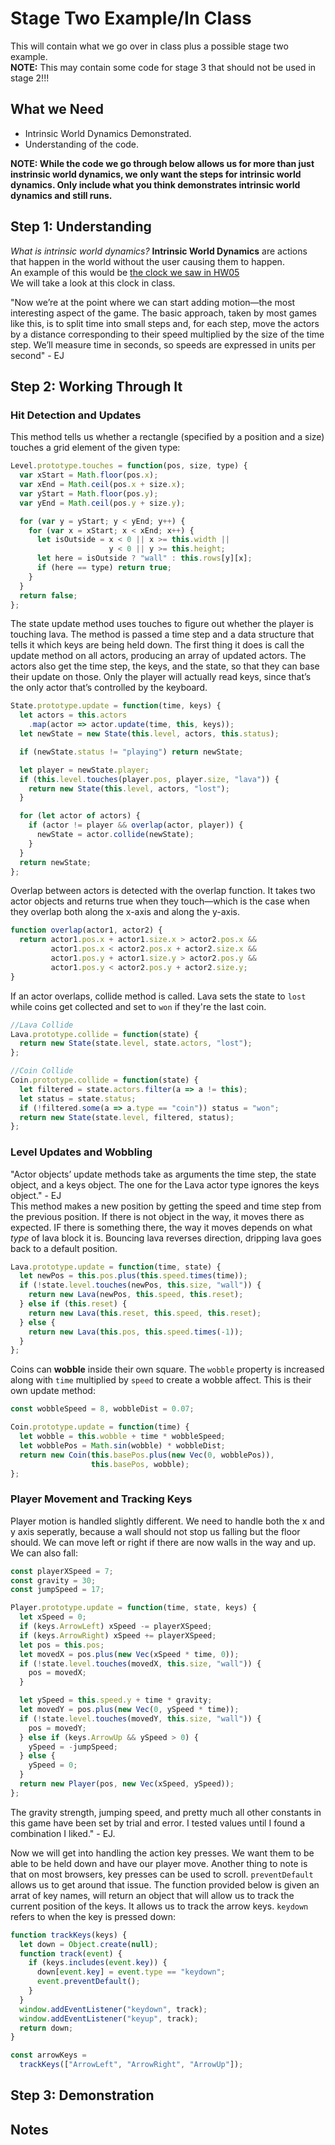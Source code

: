 # Stage Two Example/In Class #
This will contain what we go over in class plus a possible stage two example.  
**NOTE:** This may contain some code for stage 3 that should not be used in stage 2!!!

## What we Need ##
* Intrinsic World Dynamics Demonstrated.  
* Understanding of the code.  
  
**NOTE: While the code we go through below allows us for more than just instrinsic world dynamics, we only want the steps for intrinsic world dynamics. Only include what you think demonstrates intrinsic world dynamics and still runs.** 

## Step 1: Understanding ##  
*What is intrinsic world dynamics?*
**Intrinsic World Dynamics** are actions that happen in the world without the user causing them to happen.  
An example of this would be [the clock we saw in HW05](https://cs.indiana.edu/~dgerman/a290-js/spr2019/hw05.pdf "EJ Chapter 16")  
We will take a look at this clock in class.  

"Now we’re at the point where we can start adding motion—the most interesting aspect of the game. The basic approach, taken by most games like this, is to split time into small steps and, for each step, move the actors by a distance corresponding to their speed multiplied by the size of the time step. We’ll measure time in seconds, so speeds are expressed in units per second" - EJ

## Step 2: Working Through It ## 
### Hit Detection and Updates ###
This method tells us whether a rectangle (specified by a position and a size) touches a grid element of the given type:
```JavaScript
Level.prototype.touches = function(pos, size, type) {
  var xStart = Math.floor(pos.x);
  var xEnd = Math.ceil(pos.x + size.x);
  var yStart = Math.floor(pos.y);
  var yEnd = Math.ceil(pos.y + size.y);

  for (var y = yStart; y < yEnd; y++) {
    for (var x = xStart; x < xEnd; x++) {
      let isOutside = x < 0 || x >= this.width ||
                      y < 0 || y >= this.height;
      let here = isOutside ? "wall" : this.rows[y][x];
      if (here == type) return true;
    }
  }
  return false;
};
```  
  
The state update method uses touches to figure out whether the player is touching lava. The method is passed a time step and a data structure that tells it which keys are being held down. The first thing it does is call the update method on all actors, producing an array of updated actors. The actors also get the time step, the keys, and the state, so that they can base their update on those. Only the player will actually read keys, since that’s the only actor that’s controlled by the keyboard.  
```JavaScript
State.prototype.update = function(time, keys) {
  let actors = this.actors
    .map(actor => actor.update(time, this, keys));
  let newState = new State(this.level, actors, this.status);

  if (newState.status != "playing") return newState;

  let player = newState.player;
  if (this.level.touches(player.pos, player.size, "lava")) {
    return new State(this.level, actors, "lost");
  }

  for (let actor of actors) {
    if (actor != player && overlap(actor, player)) {
      newState = actor.collide(newState);
    }
  }
  return newState;
};
```
  
Overlap between actors is detected with the overlap function. It takes two actor objects and returns true when they touch—which is the case when they overlap both along the x-axis and along the y-axis.  
```JavaScript
function overlap(actor1, actor2) {
  return actor1.pos.x + actor1.size.x > actor2.pos.x &&
         actor1.pos.x < actor2.pos.x + actor2.size.x &&
         actor1.pos.y + actor1.size.y > actor2.pos.y &&
         actor1.pos.y < actor2.pos.y + actor2.size.y;
}
```
  
If an actor overlaps, collide method is called. Lava sets the state to `lost` while coins get collected and set to `won` if they're the last coin.  
```JavaScript
//Lava Collide
Lava.prototype.collide = function(state) {
  return new State(state.level, state.actors, "lost");
};

//Coin Collide
Coin.prototype.collide = function(state) {
  let filtered = state.actors.filter(a => a != this);
  let status = state.status;
  if (!filtered.some(a => a.type == "coin")) status = "won";
  return new State(state.level, filtered, status);
};
```
  
### Level Updates and Wobbling ###
"Actor objects’ update methods take as arguments the time step, the state object, and a keys object. The one for the Lava actor type ignores the keys object." - EJ  
This method makes a new position by getting the speed and time step from the previous position. If there is not object in the way, it moves there as expected. IF there is something there, the way it moves depends on what *type* of lava block it is. Bouncing lava reverses direction, dripping lava goes back to a default position.  
```JavaScript
Lava.prototype.update = function(time, state) {
  let newPos = this.pos.plus(this.speed.times(time));
  if (!state.level.touches(newPos, this.size, "wall")) {
    return new Lava(newPos, this.speed, this.reset);
  } else if (this.reset) {
    return new Lava(this.reset, this.speed, this.reset);
  } else {
    return new Lava(this.pos, this.speed.times(-1));
  }
};
```
  
Coins can **wobble** inside their own square. The `wobble` property is increased along with `time` multiplied by `speed` to create a wobble affect. This is their own update method:  
```JavaScript
const wobbleSpeed = 8, wobbleDist = 0.07;

Coin.prototype.update = function(time) {
  let wobble = this.wobble + time * wobbleSpeed;
  let wobblePos = Math.sin(wobble) * wobbleDist;
  return new Coin(this.basePos.plus(new Vec(0, wobblePos)),
                  this.basePos, wobble);
};
```
  
### Player Movement and Tracking Keys ###
Player motion is handled slightly different. We need to handle both the x and y axis seperatly, because a wall should not stop us falling but the floor should. We can move left or right if there are now walls in the way and up. We can also fall:  
```JavaScript
const playerXSpeed = 7;
const gravity = 30;
const jumpSpeed = 17;

Player.prototype.update = function(time, state, keys) {
  let xSpeed = 0;
  if (keys.ArrowLeft) xSpeed -= playerXSpeed;
  if (keys.ArrowRight) xSpeed += playerXSpeed;
  let pos = this.pos;
  let movedX = pos.plus(new Vec(xSpeed * time, 0));
  if (!state.level.touches(movedX, this.size, "wall")) {
    pos = movedX;
  }

  let ySpeed = this.speed.y + time * gravity;
  let movedY = pos.plus(new Vec(0, ySpeed * time));
  if (!state.level.touches(movedY, this.size, "wall")) {
    pos = movedY;
  } else if (keys.ArrowUp && ySpeed > 0) {
    ySpeed = -jumpSpeed;
  } else {
    ySpeed = 0;
  }
  return new Player(pos, new Vec(xSpeed, ySpeed));
};
```
The gravity strength, jumping speed, and pretty much all other constants in this game have been set by trial and error. I tested values until I found a combination I liked." - EJ. 
  
Now we will get into handling the action key presses. We want them to be able to be held down and have our player move. Another thing to note is that on most browsers, key presses can be used to scroll. `preventDefault` allows us to get around that issue. The function provided below is given an arrat of key names, will return an object that will allow us to track the current position of the keys. It allows us to track the arrow keys. `keydown` refers to when the key is pressed down:
```JavaScript
function trackKeys(keys) {
  let down = Object.create(null);
  function track(event) {
    if (keys.includes(event.key)) {
      down[event.key] = event.type == "keydown";
      event.preventDefault();
    }
  }
  window.addEventListener("keydown", track);
  window.addEventListener("keyup", track);
  return down;
}

const arrowKeys =
  trackKeys(["ArrowLeft", "ArrowRight", "ArrowUp"]);
```
  

## Step 3: Demonstration ##  

## Notes ##  
